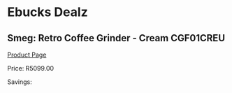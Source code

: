 
# Ebucks Dealz
## Smeg: Retro Coffee Grinder - Cream CGF01CREU
[Product Page](https://www.ebucks.com/web/shop/productSelected.do?prodId=1169628941&catId=704984897)

Price: R5099.00

Savings: 


	